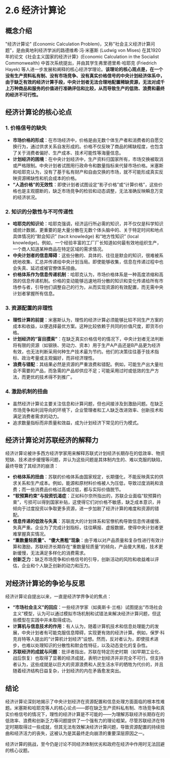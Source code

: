 # 2.6 经济计算论

## 概念介绍

"经济计算论" (Economic Calculation Problem)，又称"社会主义经济计算问题"，是由奥地利经济学派的路德维希·冯·米塞斯 (Ludwig von Mises) 在其1920年的论文《社会主义国家的经济计算》(Economic Calculation in the Socialist Commonwealth) 中首次系统提出，并由其学生弗里德里希·哈耶克 (Friedrich Hayek) 等人进一步发展和阐释的核心经济学理论。**该理论的核心观点是，在一个没有生产资料私有制、没有市场竞争、没有真实价格信号的中央计划经济体系中，由于缺乏有效的经济计算手段，中央计划者无法合理地配置稀缺资源，无法对成千上万种商品和服务的价值进行准确评估和比较，从而导致生产的低效、浪费和最终的经济不可行性。**

## 经济计算论的核心论点

### 1. 价格信号的缺失

*   **市场价格的形成**：在市场经济中，价格是由无数个体生产者和消费者的自愿交换行为，通过供求关系自发形成的。价格不仅反映了商品的稀缺程度，也包含了关于消费者偏好、生产成本、技术可能性等海量信息。
*   **计划经济的困境**：在中央计划经济中，生产资料归国家所有，市场交换被取消或严格限制。中央计划者试图用行政命令和数量指标来代替市场价格。米塞斯和哈耶克认为，没有了基于私有财产和自由交换的市场，就不可能形成真实反映资源稀缺性和机会成本的价格。
*   **“人造价格”的无效性**：即使计划者试图设定“影子价格”或“计算价格”，这些价格也是主观臆断的，缺乏市场竞争的检验和动态调整，无法准确反映瞬息万变的经济状况。

### 2. 知识的分散性与不可传递性

*   **哈耶克的知识论**：哈耶克强调，经济运行所必需的知识，并不仅仅是科学知识或统计数据，更重要的是大量分散在无数个体头脑中的、关于特定时间和地点具体情况的“默会知识” (tacit knowledge) 和“地方性知识” (local knowledge)。例如，一个经验丰富的工厂厂长知道如何最有效地组织生产，一个商人知道某种商品在特定区域的需求情况。
*   **中央计划者的信息障碍**：这些分散的、具体的、往往是默会的知识，很难被系统地收集、汇总并传递给中央计划当局。即使能够收集，信息在传递过程中也会失真、延迟或被官僚体系扭曲。
*   **价格体系作为信息传递机制**：哈耶克认为，市场价格体系是一种高度浓缩和高效的信息传递机制。价格的变动能够迅速地将分散的知识和变化传递给所有市场参与者，引导他们调整自己的行为，从而实现资源的有效配置，而无需中央计划者掌握所有信息。

### 3. 资源配置的非理性

*   **理性计算的前提**：米塞斯认为，理性的经济计算必须能够比较不同生产方案的成本和收益，以便选择最优方案。这种比较依赖于共同的价值尺度，即货币价格。
*   **计划经济的“盲目摸索”**：在缺乏真实价格信号的情况下，中央计划者无法判断将有限的资源（如钢铁、劳动力、资本）用于生产A产品还是B产品更为经济有效，也无法判断采用何种生产技术最为节约。他们的决策往往基于技术指标、政治考量或主观偏好，而非经济理性。
*   **浪费与错配**：其结果必然是资源的严重浪费和错配。例如，可能生产出大量社会不需要的产品，而急需的产品却供应不足；可能采用过时或低效的生产方法，而更优的技术得不到推广。

### 4. 激励机制的扭曲

*   虽然经济计算论主要关注信息和计算问题，但也间接涉及到激励问题。在缺乏市场竞争和利润导向的环境下，企业管理者和工人缺乏改进效率、创新技术和满足消费者需求的动力。
*   追求数量指标而非质量和效益，成为计划经济下常见的行为模式。

## 经济计算论对苏联经济的解释力

经济计算论被许多西方经济学家用来解释苏联式计划经济长期存在的低效率、物资短缺、技术进步缓慢等问题，并认为这些问题是其体制内生的、难以克服的缺陷，最终导致了其经济的崩溃：

*   **价格体系的扭曲**：苏联的价格体系由国家规定，长期僵化，不能反映真实的供求关系和生产成本。例如，能源和原材料价格被人为压低，导致过度消耗和浪费；而一些消费品价格过高或过低，都与实际价值脱节。
*   **“软预算约束”与投资饥渴症**：正如科尔奈所指出的，苏联企业面临“软预算约束”，亏损可以得到国家补贴，这使得它们对价格不敏感，缺乏成本意识，并倾向于过度投资以争取更多资源，进一步加剧了经济计算的难度和资源的错配。
*   **信息传递的低效与失真**：苏联庞大的计划体系和官僚机构导致信息传递缓慢、失真严重。企业为了完成计划指标，往往瞒报、虚报数据，使得中央计划者更难掌握真实情况。
*   **“重数量轻质量”、“傻大黑粗”现象**：由于难以对产品质量和复杂性进行有效计算和激励，苏联经济长期存在“重数量轻质量”的倾向，产品傻大黑粗，技术更新缓慢，无法满足多样化的消费需求。
*   **创新乏力**：缺乏市场竞争和价格信号的引导，创新活动的风险和收益难以评估，企业和个人缺乏创新的动力和压力。

## 对经济计算论的争论与反思

经济计算论自提出以来，一直是经济学界争论的焦点：

*   **“市场社会主义”的回应**：一些经济学家（如奥斯卡·兰格）试图提出“市场社会主义”模型，认为可以通过模拟市场机制和试错法来解决经济计算问题，但这些模型在实践中并未取得成功。
*   **计算机与信息技术的作用**：有人认为，随着计算机技术和信息处理能力的发展，中央计划者有可能克服信息障碍，实现更有效的经济计算。例如，保罗·科克肖特等人提出的“计算机计划经济”设想。然而，反对者认为，即使技术进步，也难以处理知识的分散性和默会性特征，以及动态变化的复杂性。
*   **苏联经济的成就与问题**：批评者指出，苏联在特定历史时期（如早期工业化、战后恢复）也取得了显著的经济成就，表明计划经济并非完全不可行。但支持者认为，这些成就是以巨大的资源浪费和人民生活水平的牺牲为代价的，并且随着经济结构日益复杂，计划经济的内在矛盾愈发突出。

## 结论

经济计算论深刻地揭示了中央计划经济在资源配置和信息处理方面面临的根本性难题。米塞斯和哈耶克等人的核心论点——即在缺乏生产资料私有制、市场竞争和真实价格信号的情况下，理性的经济计算是不可能的——为理解苏联经济长期存在的低效率、浪费和创新乏力等问题提供了一个强有力的理论框架。尽管苏联经济在特定时期取得过一些成就，但其无法有效解决经济计算问题，导致资源配置的持续扭曲和经济活力的丧失，这被认为是其最终走向崩溃的重要深层原因之一。

经济计算的挑战，至今仍是讨论不同经济体制优劣和政府在经济中作用时无法回避的核心议题。